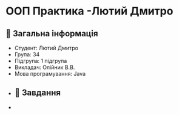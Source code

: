 # ООП Практика -Лютий Дмитро
 ## :scroll: Загальна інформація
 - Студент: Лютий Дмитро
 - Група: 34
 - Підгрупа: 1 підгрупа
 - Викладач: Олійник В.В.
 - Мова програмування: Java
 - ## :page_facing_up: Завдання
 - 
